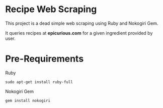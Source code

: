 # Recipe Web Scraping

This project is a dead simple web scraping using Ruby and Nokogiri Gem.

It queries recipes at **epicurious.com** for a given ingredient provided by user.

# Pre-Requirements

Ruby
```
sudo apt-get install ruby-full
```

Nokogiri Gem
```
gem install nokogiri
```
